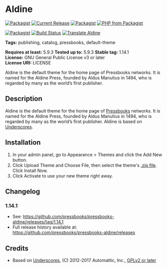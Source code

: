 # Aldine

[![Packagist](https://img.shields.io/packagist/l/pressbooks/pressbooks-aldine.svg)](https://packagist.org/packages/pressbooks/pressbooks-aldine)
[![Current Release](https://img.shields.io/github/release/pressbooks/pressbooks-aldine.svg)](https://github.com/pressbooks/pressbooks/releases/latest/)
[![Packagist](https://img.shields.io/packagist/v/pressbooks/pressbooks-aldine.svg)](https://packagist.org/packages/pressbooks/pressbooks-aldine)
[![PHP from Packagist](https://img.shields.io/packagist/php-v/pressbooks/pressbooks-aldine.svg)](https://packagist.org/packages/pressbooks/pressbooks-aldine)

[![Packagist](https://img.shields.io/packagist/dt/pressbooks/pressbooks-aldine.svg)](https://packagist.org/packages/pressbooks/pressbooks-aldine)
[![Build Status](https://travis-ci.org/pressbooks/pressbooks-aldine.svg?branch=dev)](https://travis-ci.org/pressbooks/pressbooks-aldine)
[![Translate Aldine](https://img.shields.io/badge/dynamic/json.svg?label=translated&url=https%3A%2F%2Ftenpercent.now.sh%2F%3Forganization%3Dpressbooks%26project%3Daldine&query=%24.status&colorB=e05d44&suffix=%25)](https://www.transifex.com/pressbooks/aldine/translate/)

**Tags:** publishing, catalog, pressbooks, default-theme  

**Requires at least:** 5.9.3
**Tested up to:** 5.9.3
**Stable tag:** 1.14.1  
**License:** GNU General Public License v3 or later  
**License URI:** LICENSE  

Aldine is the default theme for the home page of Pressbooks networks. It is named for the Aldine Press, founded by Aldus Manutius in 1494, who is regarded by many as the world’s first publisher.


## Description

Aldine is the default theme for the home page of [Pressbooks](https://pressbooks.org) networks. It is named for the Aldine Press, founded by Aldus Manutius in 1494, who is regarded by many as the world’s first publisher. Aldine is based on [Underscores](https://underscores.me/).


## Installation

1. In your admin panel, go to Appearance > Themes and click the Add New button.
2. Click Upload Theme and Choose File, then select the theme's [.zip file](https://github.com/pressbooks/pressbooks-aldine/releases/latest/). Click Install Now.
3. Click Activate to use your new theme right away.


## Changelog

### 1.14.1

* See: https://github.com/pressbooks/pressbooks-aldine/releases/tag/1.14.1
* Full release history available at: https://github.com/pressbooks/pressbooks-aldine/releases

## Credits

- Based on [Underscores](https://underscores.me/), (C) 2012-2017 Automattic, Inc., [GPLv2 or later](https://www.gnu.org/licenses/gpl-2.0.html)
